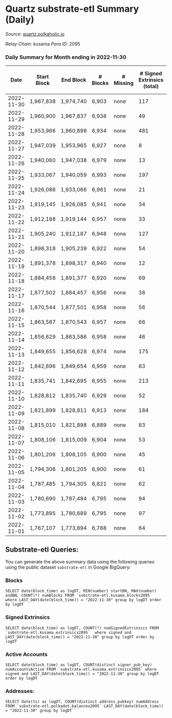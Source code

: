 # Quartz substrate-etl Summary (Daily)

_Source_: [quartz.polkaholic.io](https://quartz.polkaholic.io)

*Relay Chain*: kusama
*Para ID*: 2095



### Daily Summary for Month ending in 2022-11-30


| Date | Start Block | End Block | # Blocks | # Missing | # Signed Extrinsics (total) | # Active Accounts | # Addresses with Balances | # Events | # Transfers | # XCM Transfers In | # XCM Transfers Out |
| ---- | ----------- | --------- | -------- | --------- | --------------------------- | ----------------- | ------------------------- | -------- | ----------- | ------------------ | ------------------- |
| 2022-11-30 | 1,967,838 | 1,974,740 | 6,903 | none  | 117 | 15 | 19,314 | 15,611 | 24 ($1,422.92) |   | 2 ($34.36) |
| 2022-11-29 | 1,960,900 | 1,967,837 | 6,938 | none  | 49 | 12 |  | 15,187 | 5 ($24.50) |   |   |
| 2022-11-28 | 1,953,966 | 1,960,899 | 6,934 | none  | 481 | 219 | 19,308 | 17,790 | 436 ($295.82) | 1 ($17.65) |   |
| 2022-11-27 | 1,947,039 | 1,953,965 | 6,927 | none  | 8 | 5 |  | 14,889 |   |   |   |
| 2022-11-26 | 1,940,060 | 1,947,038 | 6,979 | none  | 13 | 8 | 19,075 | 15,009 | 5 ($55.45) | 1 ($17.89) |   |
| 2022-11-25 | 1,933,067 | 1,940,059 | 6,993 | none  | 197 | 27 | 19,074 | 18,992 | 26 ($320.42) | 3 ($33.82) | 1 ($0.075) |
| 2022-11-24 | 1,926,086 | 1,933,066 | 6,981 | none  | 21 | 7 |  | 15,088 | 2 ($1.11) |   |   |
| 2022-11-23 | 1,919,145 | 1,926,085 | 6,941 | none  | 34 | 12 |  | 15,141 | 10 ($193.39) |   |   |
| 2022-11-22 | 1,912,188 | 1,919,144 | 6,957 | none  | 33 | 9 |  | 15,103 | 10 ($487.89) | 1 ($58.94) | 1 ($58.10) |
| 2022-11-21 | 1,905,240 | 1,912,187 | 6,948 | none  | 127 | 20 |  | 15,757 | 13 ($428.54) |   |   |
| 2022-11-20 | 1,898,318 | 1,905,239 | 6,922 | none  | 54 | 5 |  | 15,092 | 46 ($2,951.81) |   |   |
| 2022-11-19 | 1,891,378 | 1,898,317 | 6,940 | none  | 12 | 5 |  | 14,928 | 6 ($15.33) | 1 ($0.0005) |   |
| 2022-11-18 | 1,884,458 | 1,891,377 | 6,920 | none  | 69 | 14 |  | 15,353 | 2 ($5.06) |   |   |
| 2022-11-17 | 1,877,502 | 1,884,457 | 6,956 | none  | 38 | 14 |  | 15,137 | 17 ($279.63) |   | 3 ($23.53) |
| 2022-11-16 | 1,870,544 | 1,877,501 | 6,958 | none  | 56 | 13 | 19,038 | 15,274 | 9 ($113.14) |   | 3 ($46.35) |
| 2022-11-15 | 1,863,587 | 1,870,543 | 6,957 | none  | 66 | 10 | 19,037 | 15,278 | 13 ($272.15) |   | 3 ($39.60) |
| 2022-11-14 | 1,856,629 | 1,863,586 | 6,958 | none  | 46 | 19 | 19,036 | 15,182 | 18 ($319.46) | 1 ($39.05) |   |
| 2022-11-13 | 1,849,655 | 1,856,628 | 6,974 | none  | 175 | 19 |  | 16,258 | 44 ($2,038.02) | 1 ($4.37) |   |
| 2022-11-12 | 1,842,696 | 1,849,654 | 6,959 | none  | 83 | 11 |  | 15,469 | 17 ($963.25) | 2 ($115.30) | 5 ($363.75) |
| 2022-11-11 | 1,835,741 | 1,842,695 | 6,955 | none  | 213 | 29 |  | 16,393 | 12 ($49.80) | 1 ($7.53) | 1 ($0.61) |
| 2022-11-10 | 1,828,812 | 1,835,740 | 6,929 | none  | 52 | 7 |  | 15,219 | 13 ($380.21) |   | 3 ($62.39) |
| 2022-11-09 | 1,821,899 | 1,828,811 | 6,913 | none  | 184 | 17 | 19,009 | 16,101 | 10 ($271.43) | 1 ($7.41) | 3 ($85.22) |
| 2022-11-08 | 1,815,010 | 1,821,898 | 6,889 | none  | 83 | 27 | 19,004 | 15,639 | 36 ($33,569.79) | 2 ($61.70) | 3 ($119.79) |
| 2022-11-07 | 1,808,106 | 1,815,009 | 6,904 | none  | 53 | 19 | 18,962 | 15,190 | 26 ($1,280.25) |   | 7 ($262.35) |
| 2022-11-06 | 1,801,206 | 1,808,105 | 6,900 | none  | 45 | 16 |  | 15,057 | 16 ($147.46) | 1 ($0.41) | 1 ($0.13) |
| 2022-11-05 | 1,794,306 | 1,801,205 | 6,900 | none  | 61 | 22 |  | 15,374 | 14 ($9,357.56) | 3 ($2,640.72) | 2 ($2,689.50) |
| 2022-11-04 | 1,787,485 | 1,794,305 | 6,821 | none  | 62 | 12 |  | 15,121 | 8 ($6.85) |   | 1 ($1.36) |
| 2022-11-03 | 1,780,690 | 1,787,484 | 6,795 | none  | 94 | 28 | 18,925 | 15,165 | 20 ($559.48) | 3 ($70.67) | 3 ($89.46) |
| 2022-11-02 | 1,773,895 | 1,780,689 | 6,795 | none  | 97 | 31 | 18,919 | 15,217 | 38 ($1,615.58) | 4 ($343.20) | 5 ($356.14) |
| 2022-11-01 | 1,767,107 | 1,773,894 | 6,788 | none  | 64 | 31 | 18,911 | 14,969 | 31 ($1,451.51) | 2 ($82.41) | 7 ($377.36) |

## Substrate-etl Queries:
You can generate the above summary data using the following queries using the public dataset `substrate-etl` in Google BigQuery:


### Blocks
```
SELECT date(block_time) as logDT, MIN(number) startBN, MAX(number) endBN, COUNT(*) numBlocks FROM `substrate-etl.kusama.blocks2095`  where LAST_DAY(date(block_time)) = "2022-11-30" group by logDT order by logDT
```


### Signed Extrinsics
```
SELECT date(block_time) as logDT, COUNT(*) numSignedExtrinsics FROM `substrate-etl.kusama.extrinsics2095`  where signed and LAST_DAY(date(block_time)) = "2022-11-30" group by logDT order by logDT
```


### Active Accounts
```
SELECT date(block_time) as logDT, COUNT(distinct signer_pub_key) numAccountsActive FROM `substrate-etl.kusama.extrinsics2095` where signed and LAST_DAY(date(block_time)) = "2022-11-30" group by logDT order by logDT
```


### Addresses:
```
SELECT date(ts) as logDT, COUNT(distinct address_pubkey) numAddress FROM `substrate-etl.polkadot.balances2095` LAST_DAY(date(block_time)) = "2022-11-30" group by logDT```

